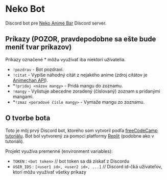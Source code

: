 # Neko Bot

Discord bot pre [Neko Anime Bar](http://nekobar.cz/) Discord server.

## Príkazy (POZOR, pravdepodobne sa ešte bude meniť tvar príkazov)
Príkazy označené \* môžu využívať iba niektorí užívatelia.
- `!pozdrav` - Bot pozdraví.
- `!citat` - Vypíše náhodný citát z nejakého anime (zdroj citátov je [Animechan API](https://github.com/rocktimsaikia/anime-chan)).
- \*`!pridaj <názov mangy>` - Pridá mangu do zoznamu.
- `!mangy` - Vylistuje abecedne zoradený (číslovaný) zoznam s pridanými mangami.
- \*`!zmaz <poradové číslo mangy>` - Vymaže mangu zo zoznamu.

## O tvorbe bota
Toto je môj prvý Discord bot, ktorého som vytvoril podľa [freeCodeCamp tutoriálu](https://youtu.be/SPTfmiYiuok?si=T_CgfdWieJs5VRmg). Bot bol vytvorený za pomoci platformy [Replit](https://replit.com/~) (podobne ako v tutoriáli).

Projekt využíva premenné (environment variables):
- `TOKEN` : `<bot token>` // bot token sa dá získať z Discordu
- `USER_IDS` : `[<user1 id>, <user2 id>, ...]` // Discord id-čká užívateľov, ktorí môžu využívať všetky príkazy
